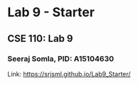 # Lab 9 - Starter
## CSE 110: Lab 9
### Seeraj Somla, PID: A15104630
Link: https://srjsml.github.io/Lab9_Starter/